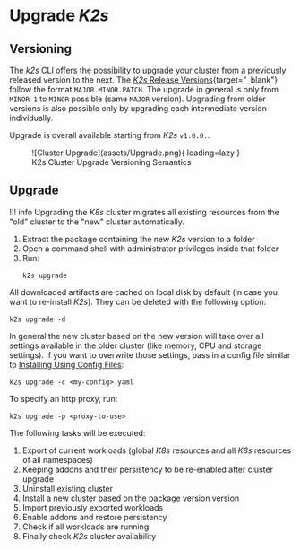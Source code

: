 <!--
SPDX-FileCopyrightText: © 2024 Siemens Healthcare GmbH
SPDX-License-Identifier: MIT
-->

# Upgrade *K2s*
## Versioning
The *k2s* CLI offers the possibility to upgrade your cluster from a previously released version to the next.
The [*K2s* Release Versions](https://github.com/Siemens-Healthineers/K2s/releases){target="_blank"} follow the format `MAJOR.MINOR.PATCH`.
The upgrade in general is only from `MINOR-1` to `MINOR` possible (same `MAJOR` version). Upgrading from older versions is also possible only by upgrading each intermediate version individually.

Upgrade is overall available starting from *K2s* `v1.0.0.`.

<figure markdown="span">
  ![Cluster Upgrade](assets/Upgrade.png){ loading=lazy }
  <figcaption>K2s Cluster Upgrade Versioning Semantics</figcaption>
</figure>

## Upgrade
!!! info
    Upgrading the *K8s* cluster migrates all existing resources from the "old" cluster to the "new" cluster automatically.

1. Extract the package containing the new *K2s* version to a folder
2. Open a command shell with administrator privileges inside that folder
3. Run:
    ```console
    k2s upgrade
    ```

All downloaded artifacts are cached on local disk by default (in case you want to re-install *K2s*). They can be deleted with the following option:
```console
k2s upgrade -d
```

In general the new cluster based on the new version will take over all settings available in the older cluster (like memory, CPU and storage settings).
If you want to overwrite those settings, pass in a config file similar to [Installing Using Config Files](installation.md#installing-using-config-files):
```console
k2s upgrade -c <my-config>.yaml
```

To specify an http proxy, run:
```console
k2s upgrade -p <proxy-to-use>
```

The following tasks will be executed:

1. Export of current workloads (global *K8s* resources and all *K8s* resources of all namespaces)
2. Keeping addons and their persistency to be re-enabled after cluster upgrade
3. Uninstall existing cluster
4. Install a new cluster based on the package version version
5. Import previously exported workloads
6. Enable addons and restore persistency
7. Check if all workloads are running
8. Finally check *K2s* cluster availability
